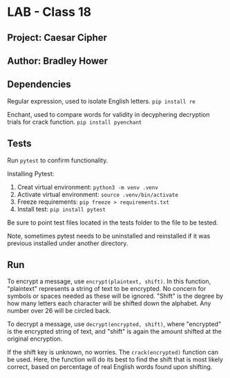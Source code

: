 # LAB - Class 18

## Project: Caesar Cipher

## Author: Bradley Hower

## Dependencies

Regular expression, used to isolate English letters. `pip install re`

Enchant, used to compare words for validity in decyphering decryption trials for crack function. `pip install pyenchant`

## Tests

Run `pytest` to confirm functionality.

Installing Pytest:

1. Creat virtual environment:  `python3 -m venv .venv`
2. Activate virtual environment: `source .venv/bin/activate`
3. Freeze requirements: `pip freeze > requirements.txt`
4. Install test: `pip install pytest`

Be sure to point test files located in the tests folder to the file to be tested.

Note, sometimes pytest needs to be uninstalled and reinstalled if it was previous installed under another directory.

## Run

To encrypt a message, use `encrypt(plaintext, shift)`. In this function, "plaintext" represents a string of text to be encrypted. No concern for symbols or spaces needed as these will be ignored. "Shift" is the degree by how many letters each character will be shifted down the alphabet. Any number over 26 will be circled back.

To decrypt a message, use `decrypt(encrypted, shift)`, where "encrypted" is the encrypted string of text, and "shift" is again the amount shifted at the original encryption.

If the shift key is unknown, no worries. The `crack(encrypted)` function can be used. Here, the function will do its best to find the shift that is most likely correct, based on percentage of real English words found upon shifting.
